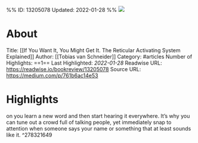 %%
ID: 13205078
Updated: 2022-01-28
%%
![](https://readwise-assets.s3.amazonaws.com/static/images/article3.5c705a01b476.png)

# About
Title: [[If You Want It, You Might Get It. The Reticular Activating System Explained]]
Author: [[Tobias van Schneider]]
Category: #articles
Number of Highlights: ==1==
Last Highlighted: *2022-01-28*
Readwise URL: https://readwise.io/bookreview/13205078
Source URL: https://medium.com/p/761b6ac14e53


# Highlights 
on you learn a new word and then start hearing it everywhere. It’s why you can tune out a crowd full of talking people, yet immediately snap to attention when someone says your name or something that at least sounds like it.  ^278321649

